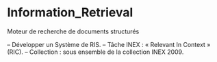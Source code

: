 # Information_Retrieval

Moteur de recherche de documents structurés

– Développer un Système de RIS.
– Tâche INEX : « Relevant In Context » (RIC).
– Collection : sous ensemble de la collection INEX 2009.


